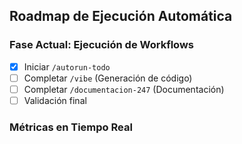 ## Roadmap de Ejecución Automática

### Fase Actual: Ejecución de Workflows

- [X] Iniciar `/autorun-todo`
- [ ] Completar `/vibe` (Generación de código)
- [ ] Completar `/documentacion-247` (Documentación)
- [ ] Validación final

### Métricas en Tiempo Real
